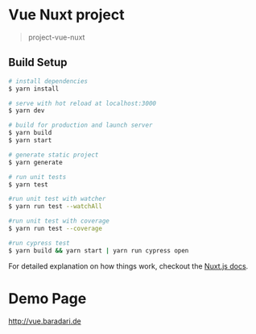 # Vue Nuxt project

> project-vue-nuxt

## Build Setup

``` bash
# install dependencies
$ yarn install

# serve with hot reload at localhost:3000
$ yarn dev

# build for production and launch server
$ yarn build
$ yarn start

# generate static project
$ yarn generate

# run unit tests
$ yarn test

#run unit test with watcher
$ yarn run test --watchAll

#run unit test with coverage
$ yarn run test --coverage

#run cypress test
$ yarn build && yarn start | yarn run cypress open
```

For detailed explanation on how things work, checkout the [Nuxt.js docs](https://github.com/nuxt/nuxt.js).

# Demo Page
http://vue.baradari.de

